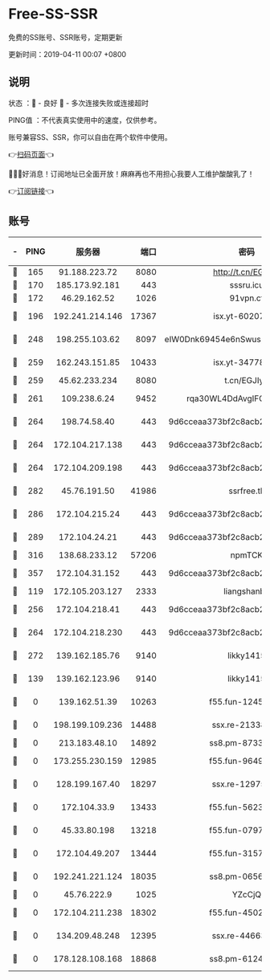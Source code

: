 # Free-SS-SSR

免费的SS账号、SSR账号，定期更新

更新时间：2019-04-11 00:07 +0800

## 说明

状态     ：🙂 - 良好 🙁 - 多次连接失败或连接超时

PING值   ：不代表真实使用中的速度，仅供参考。

账号兼容SS、SSR，你可以自由在两个软件中使用。

👉[扫码页面](https://liesauer.github.io/Free-SS-SSR/)👈

🎉🎉🎉好消息！订阅地址已全面开放！麻麻再也不用担心我要人工维护酸酸乳了！

👉[订阅链接](https://www.liesauer.net/yogurt/subscribe?ACCESS_TOKEN=DAYxR3mMaZAsaqUb)👈

## 账号

|-|PING|服务器|端口|密码|加密方式|区域|
|:----:|:----:|:-----:|-----:|:----:|:----:|:----:|
|🙂|165|91.188.223.72|8080|http://t.cn/EGJIyrl|rc4-md5|RU|
|🙂|170|185.173.92.181|443|sssru.icu|rc4-md5|RU|
|🙂|172|46.29.162.52|1026|91vpn.cf|rc4-md5|RU|
|🙂|196|192.241.214.146|17367|isx.yt-60207601|aes-256-cfb|US|
|🙂|248|198.255.103.62|8097|eIW0Dnk69454e6nSwuspv9DmS201tQ0D|aes-256-cfb|US|
|🙂|259|162.243.151.85|10433|isx.yt-34778816|aes-256-cfb|US|
|🙂|259|45.62.233.234|8080|t.cn/EGJIyrl|rc4-md5|CA|
|🙂|261|109.238.6.24|9452|rqa30WL4DdAvgIFG6Fs3znzTa|aes-256-cfb|FR|
|🙂|264|198.74.58.40|443|9d6cceaa373bf2c8acb22e60b6a58be6|aes-256-cfb|US|
|🙂|264|172.104.217.138|443|9d6cceaa373bf2c8acb22e60b6a58be6|aes-256-cfb|US|
|🙂|264|172.104.209.198|443|9d6cceaa373bf2c8acb22e60b6a58be6|aes-256-cfb|US|
|🙂|282|45.76.191.50|41986|ssrfree.tk|aes-256-cfb|SG|
|🙂|286|172.104.215.24|443|9d6cceaa373bf2c8acb22e60b6a58be6|aes-256-cfb|US|
|🙂|289|172.104.24.21|443|9d6cceaa373bf2c8acb22e60b6a58be6|aes-256-cfb|US|
|🙂|316|138.68.233.12|57206|npmTCK|rc4-md5|US|
|🙂|357|172.104.31.152|443|9d6cceaa373bf2c8acb22e60b6a58be6|aes-256-cfb|US|
|🙂|119|172.105.203.127|2333|liangshanbo|chacha20|JP|
|🙂|256|172.104.218.41|443|9d6cceaa373bf2c8acb22e60b6a58be6|aes-256-cfb|US|
|🙂|264|172.104.218.230|443|9d6cceaa373bf2c8acb22e60b6a58be6|aes-256-cfb|US|
|🙂|272|139.162.185.76|9140|likky1415|aes-256-cfb|DE|
|🙁|139|139.162.123.96|9140|likky1415|aes-256-cfb|JP|
|🙁|0|139.162.51.39|10263|f55.fun-12455143|aes-256-cfb|SG|
|🙁|0|198.199.109.236|14488|ssx.re-21338786|aes-256-cfb|US|
|🙁|0|213.183.48.10|14892|ss8.pm-87338912|rc4-md5|RU|
|🙁|0|173.255.230.159|12985|f55.fun-96498038|aes-256-cfb|US|
|🙁|0|128.199.167.40|18297|ssx.re-12975235|aes-256-cfb|SG|
|🙁|0|172.104.33.9|13433|f55.fun-56236009|aes-256-cfb|SG|
|🙁|0|45.33.80.198|13218|f55.fun-07974196|aes-256-cfb|US|
|🙁|0|172.104.49.207|13444|f55.fun-31573422|aes-256-cfb|SG|
|🙁|0|192.241.221.124|18035|ss8.pm-06567383|aes-256-cfb|US|
|🙁|0|45.76.222.9|1025|YZcCjQ|rc4-md5|JP|
|🙁|0|172.104.211.238|18302|f55.fun-45027233|aes-256-cfb|US|
|🙁|0|134.209.48.248|12395|ssx.re-44663081|aes-256-cfb|US|
|🙁|0|178.128.108.168|18868|ss8.pm-61244381|aes-256-cfb|SG|
